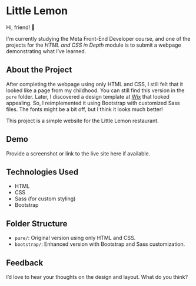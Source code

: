 
# Little Lemon

Hi, friend! 👋

I'm currently studying the Meta Front-End Developer course, and one of the projects for the *HTML and CSS in Depth* module is to submit a webpage demonstrating what I’ve learned.

## About the Project

After completing the webpage using only HTML and CSS, I still felt that it looked like a page from my childhood. You can still find this version in the `pure` folder. Later, I discovered a design template at [Wix](https://www.wix.com/website-template/view/html/3301) that looked appealing. So, I reimplemented it using Bootstrap with customized Sass files. The fonts might be a bit off, but I think it looks much better! 

This project is a simple website for the Little Lemon restaurant.

## Demo

Provide a screenshot or link to the live site here if available.

## Technologies Used

- HTML
- CSS
- Sass (for custom styling)
- Bootstrap

## Folder Structure

- `pure/`: Original version using only HTML and CSS.
- `bootstrap/`: Enhanced version with Bootstrap and Sass customization.

## Feedback

I’d love to hear your thoughts on the design and layout. What do you think?
